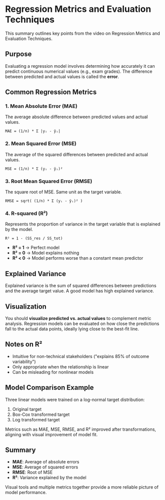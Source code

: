 
# Regression Metrics and Evaluation Techniques

This summary outlines key points from the video on Regression Metrics and Evaluation Techniques.

## Purpose

Evaluating a regression model involves determining how accurately it can predict continuous numerical values (e.g., exam grades). The difference between predicted and actual values is called the **error**.

## Common Regression Metrics

### 1. Mean Absolute Error (MAE)
The average absolute difference between predicted values and actual values.

```
MAE = (1/n) * Σ |yᵢ - ŷᵢ|
```

### 2. Mean Squared Error (MSE)
The average of the squared differences between predicted and actual values.

```
MSE = (1/n) * Σ (yᵢ - ŷᵢ)²
```

### 3. Root Mean Squared Error (RMSE)
The square root of MSE. Same unit as the target variable.

```
RMSE = sqrt( (1/n) * Σ (yᵢ - ŷᵢ)² )
```

### 4. R-squared (R²)
Represents the proportion of variance in the target variable that is explained by the model.

```
R² = 1 - (SS_res / SS_tot)
```

- **R² = 1** → Perfect model  
- **R² = 0** → Model explains nothing  
- **R² < 0** → Model performs worse than a constant mean predictor

## Explained Variance

Explained variance is the sum of squared differences between predictions and the average target value. A good model has high explained variance.

## Visualization

You should **visualize predicted vs. actual values** to complement metric analysis. Regression models can be evaluated on how close the predictions fall to the actual data points, ideally lying close to the best-fit line.

## Notes on R²

- Intuitive for non-technical stakeholders ("explains 85% of outcome variability")
- Only appropriate when the relationship is linear
- Can be misleading for nonlinear models

## Model Comparison Example

Three linear models were trained on a log-normal target distribution:
1. Original target
2. Box-Cox transformed target
3. Log transformed target

Metrics such as MAE, MSE, RMSE, and R² improved after transformations, aligning with visual improvement of model fit.

## Summary

- **MAE**: Average of absolute errors
- **MSE**: Average of squared errors
- **RMSE**: Root of MSE
- **R²**: Variance explained by the model

Visual tools and multiple metrics together provide a more reliable picture of model performance.
